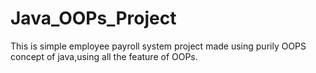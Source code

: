 # Java_OOPs_Project
This is simple employee payroll system project made using purily OOPS concept of java,using all the feature of OOPs.
